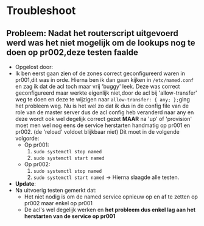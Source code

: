 # Troubleshoot

## Probleem: Nadat het routerscript uitgevoerd werd was het niet mogelijk om de lookups nog te doen op pr002,deze testen faalde
  * Opgelost door:
   * Ik ben eerst gaan zien of de zones correct geconfigureerd waren in pr001,dit was in orde.
        Hierna ben ik dan gaan kijken in `/etc/named.conf` en zag ik dat de acl toch maar vrij 'buggy' leek.
        Deze was correct     geconfigureerd maar werkte eigenlijk niet,door de acl bij 'allow-transfer' weg te doen en deze te wijzigen   naar `allow-transfer: { any; };`ging  het probleem weg.
        Nu is het wel zo dat ik dus in de config file van de role van de master server dus de acl config heb veranderd naar any en deze wordt ook wel degelijk correct gezet
        **MAAR** na 'up' of 'provision' moet men wel nog eens de service herstarten handmatig op pr001 en pr002. (de 'reload' voldoet blijkbaar niet)
        Dit moet in de volgende volgorde:
      - Op pr001:
        1. `sudo systemctl stop named`
        2. `sudo systemctl start named`
      - Op pr002:
        1. `sudo systemctl stop named`
        2. `sudo systemctl start named`
         -> Hierna slaagde alle testen.
  * **Update**:
   * Na uitvoerig testen gemerkt dat:
      - Het niet nodig is om de named service opnieuw op en af te zetten op pr002 maar enkel op pr001
      - De acl's wel degelijk werken en **het probleem dus enkel lag aan het herstarten van de service op pr001**

